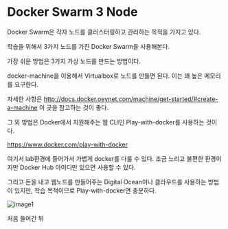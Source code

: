 # Docker Swarm 3 Node

Docker Swarm은 각자 노드를 클러스터링하고 관리하는 목적을 가지고 있다.

학습을 위해서 3가지 노드를 가진 Docker Swarm을 사용해본다.

가장 쉬운 방법은 3가지 가상 노드를 만드는 방법이다.

docker-machine을 이용해서 Virtualbox로 노드를 만들면 된다. 이는 꽤 높은 메모리를 요구한다.

자세한 사항은 http://docs.docker.oeynet.com/machine/get-started/#create-a-machine 이 곳을 참고하는 것이 좋다.

그 외 방법은 Docker에서 지원해주는 웹 CLI인 Play-with-docker를 사용하는 것이다. 

https://www.docker.com/play-with-docker

여기서 lab환경에 들어가서 가볍게 docker를 다룰 수 있다. 조금 느리고 불편한 환경이지만 Docker Hub 아이디만 있으면 사용할 수 있다.

그리고 돈을 내고 웹노드를 만들어주는 Digital Ocean이나 클라우드를 사용하는 방법이 있지만, 학습 목적이므로 Play-with-docker면 충분하다.

![image1]()

처음 들어간 뒤 
